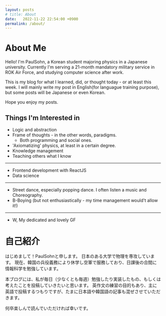 ```yaml
---
layout: posts
# title: About
date:   2022-11-22 22:54:00 +0900
permalink: /about/
---
```


# About Me

Hello! I'm PaulSohn, a Korean student majoring physics in a Japanese university. Currently I'm serving a 21-month mandatory military service in ROK Air Force, and studying computer science after work.

This is my blog for what I learned, did, or thought today - or at least this week. I will mainly write my post in English(for languague training purpose), but some posts will be Japanese or even Korean.

Hope you enjoy my posts.

## Things I'm Interested in

* Logic and abstraction
* Frame of thoughts - in the other words, paradigms.
    * Both programming and social ones.
* 'Axiomatizing' physics, at least in a certain degree.
* Knowledge management
* Teaching others what I know

---

* Frontend development with ReactJS
* Data science

---

* Street dance, especially popping dance.
I often listen a music and Choreography.
* B-Boying (but not enthusiastically - my time management would't allow it!)

---

* W, My dedicated and lovely GF



# 自己紹介

はじめまして！PaulSohnと申します。
日本のある大学で物理を専攻しています。
現在、韓国の兵役義務により休学し空軍で服務しており、日課後の合間に情報科学を勉強しています。

本ブログには、私が毎日（少なくとも毎週）勉強したり実装したもの、もしくは考えたことを投稿していきたいと思います。
英作文の練習の目的もあり、主に英語で投稿するつもりですが、たまに日本語や韓国語の記事も混ぜさせていただきます。

何卒楽しんで読んでいただければ幸いです。